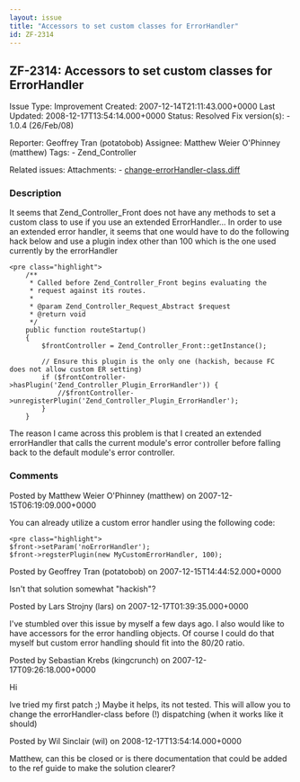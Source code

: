 ```yaml
---
layout: issue
title: "Accessors to set custom classes for ErrorHandler"
id: ZF-2314
---
```


ZF-2314: Accessors to set custom classes for ErrorHandler
---------------------------------------------------------

 Issue Type: Improvement Created: 2007-12-14T21:11:43.000+0000 Last Updated: 2008-12-17T13:54:14.000+0000 Status: Resolved Fix version(s): - 1.0.4 (26/Feb/08)
 
 Reporter:  Geoffrey Tran (potatobob)  Assignee:  Matthew Weier O'Phinney (matthew)  Tags: - Zend\_Controller
 
 Related issues: 
 Attachments: - [change-errorHandler-class.diff](/issues/secure/attachment/10993/change-errorHandler-class.diff)
 
### Description

It seems that Zend\_Controller\_Front does not have any methods to set a custom class to use if you use an extended ErrorHandler... In order to use an extended error handler, it seems that one would have to do the following hack below and use a plugin index other than 100 which is the one used currently by the errorHandler

 
    <pre class="highlight">
        /**
         * Called before Zend_Controller_Front begins evaluating the
         * request against its routes.
         *
         * @param Zend_Controller_Request_Abstract $request
         * @return void
         */
        public function routeStartup()
        {  
            $frontController = Zend_Controller_Front::getInstance();
            
            // Ensure this plugin is the only one (hackish, because FC does not allow custom ER setting)
            if ($frontController->hasPlugin('Zend_Controller_Plugin_ErrorHandler')) {
                //$frontController->unregisterPlugin('Zend_Controller_Plugin_ErrorHandler');
            }
        }


The reason I came across this problem is that I created an extended errorHandler that calls the current module's error controller before falling back to the default module's error controller.

 

 

### Comments

Posted by Matthew Weier O'Phinney (matthew) on 2007-12-15T06:19:09.000+0000

You can already utilize a custom error handler using the following code:

 
    <pre class="highlight">
    $front->setParam('noErrorHandler');
    $front->regsterPlugin(new MyCustomErrorHandler, 100);


 

 

Posted by Geoffrey Tran (potatobob) on 2007-12-15T14:44:52.000+0000

Isn't that solution somewhat "hackish"?

 

 

Posted by Lars Strojny (lars) on 2007-12-17T01:39:35.000+0000

I've stumbled over this issue by myself a few days ago. I also would like to have accessors for the error handling objects. Of course I could do that myself but custom error handling should fit into the 80/20 ratio.

 

 

Posted by Sebastian Krebs (kingcrunch) on 2007-12-17T09:26:18.000+0000

Hi

Ive tried my first patch ;) Maybe it helps, its not tested. This will allow you to change the errorHandler-class before (!) dispatching (when it works like it should)

 

 

Posted by Wil Sinclair (wil) on 2008-12-17T13:54:14.000+0000

Matthew, can this be closed or is there documentation that could be added to the ref guide to make the solution clearer?

 

 